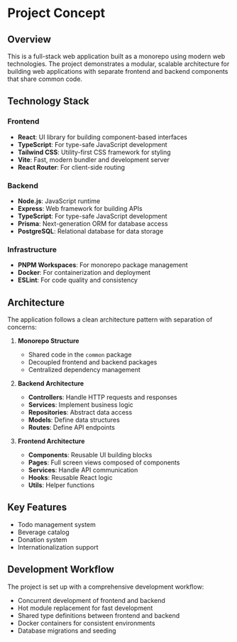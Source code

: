 # Project Concept

## Overview
This is a full-stack web application built as a monorepo using modern web technologies. The project demonstrates a modular, scalable architecture for building web applications with separate frontend and backend components that share common code.

## Technology Stack

### Frontend
- **React**: UI library for building component-based interfaces
- **TypeScript**: For type-safe JavaScript development
- **Tailwind CSS**: Utility-first CSS framework for styling
- **Vite**: Fast, modern bundler and development server
- **React Router**: For client-side routing

### Backend
- **Node.js**: JavaScript runtime
- **Express**: Web framework for building APIs
- **TypeScript**: For type-safe JavaScript development
- **Prisma**: Next-generation ORM for database access
- **PostgreSQL**: Relational database for data storage

### Infrastructure
- **PNPM Workspaces**: For monorepo package management
- **Docker**: For containerization and deployment
- **ESLint**: For code quality and consistency

## Architecture

The application follows a clean architecture pattern with separation of concerns:

1. **Monorepo Structure**
   - Shared code in the `common` package
   - Decoupled frontend and backend packages
   - Centralized dependency management

2. **Backend Architecture**
   - **Controllers**: Handle HTTP requests and responses
   - **Services**: Implement business logic
   - **Repositories**: Abstract data access
   - **Models**: Define data structures
   - **Routes**: Define API endpoints

3. **Frontend Architecture**
   - **Components**: Reusable UI building blocks
   - **Pages**: Full screen views composed of components
   - **Services**: Handle API communication
   - **Hooks**: Reusable React logic
   - **Utils**: Helper functions

## Key Features
- Todo management system
- Beverage catalog
- Donation system
- Internationalization support

## Development Workflow
The project is set up with a comprehensive development workflow:
- Concurrent development of frontend and backend
- Hot module replacement for fast development
- Shared type definitions between frontend and backend
- Docker containers for consistent environments
- Database migrations and seeding 